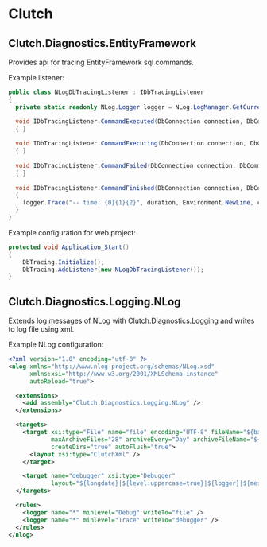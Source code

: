 # Clutch

## Clutch.Diagnostics.EntityFramework

Provides api for tracing EntityFramework sql commands.

Example listener:

```c#
public class NLogDbTracingListener : IDbTracingListener
{
  private static readonly NLog.Logger logger = NLog.LogManager.GetCurrentClassLogger();

  void IDbTracingListener.CommandExecuted(DbConnection connection, DbCommand command, object result, TimeSpan duration)
  { }
  
  void IDbTracingListener.CommandExecuting(DbConnection connection, DbCommand command)
  { }
  
  void IDbTracingListener.CommandFailed(DbConnection connection, DbCommand command, Exception exception, TimeSpan duration)
  { }
  
  void IDbTracingListener.CommandFinished(DbConnection connection, DbCommand command, object result, TimeSpan duration)
  {
    logger.Trace("-- time: {0}{1}{2}", duration, Environment.NewLine, command.ToTraceString());
  }
}
```

Example configuration for web project:

```c#
protected void Application_Start()
{
    DbTracing.Initialize();
    DbTracing.AddListener(new NLogDbTracingListener());
}
```

## Clutch.Diagnostics.Logging.NLog

Extends log messages of NLog with Clutch.Diagnostics.Logging and writes to log file using xml.

Example NLog configuration:

```xml
<?xml version="1.0" encoding="utf-8" ?>
<nlog xmlns="http://www.nlog-project.org/schemas/NLog.xsd"
      xmlns:xsi="http://www.w3.org/2001/XMLSchema-instance"
      autoReload="true">

  <extensions>
    <add assembly="Clutch.Diagnostics.Logging.NLog" />
  </extensions>

  <targets>
    <target xsi:type="File" name="file" encoding="UTF-8" fileName="${basedir}/App_Data/logs/log.txt" archiveNumbering="Rolling"
            maxArchiveFiles="28" archiveEvery="Day" archiveFileName="${basedir}/App_Data/logs/log_{##}.txt"
            createDirs="true" autoFlush="true">
      <layout xsi:type="ClutchXml" />
    </target>

    <target name="debugger" xsi:type="Debugger"
            layout="${longdate}|${level:uppercase=true}|${logger}|${message}|${exception:format=tostring}" />
  </targets>

  <rules>
    <logger name="*" minlevel="Debug" writeTo="file" />
    <logger name="*" minlevel="Trace" writeTo="debugger" />
  </rules>
</nlog>
```